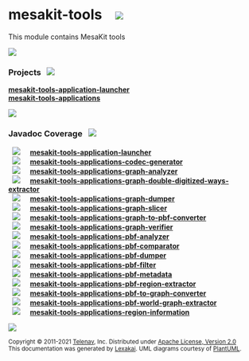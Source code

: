 [//]: # (start-user-text)



[//]: # (end-user-text)

# mesakit-tools &nbsp;&nbsp; <img src="https://www.mesakit.org/images/toolbox-32.png" srcset="https://www.mesakit.org/images/toolbox-32-2x.png 2x"/>

This module contains MesaKit tools

<img src="https://www.kivakit.org/images/horizontal-line-512.png" srcset="https://www.kivakit.org/images/horizontal-line-512-2x.png 2x"/>

[//]: # (start-user-text)



[//]: # (end-user-text)

### Projects <a name = "projects"></a> &nbsp; <img src="https://www.kivakit.org/images/gears-32.png" srcset="https://www.kivakit.org/images/gears-32-2x.png 2x"/>

[**mesakit-tools-application-launcher**](application-launcher/README.md)  
[**mesakit-tools-applications**](applications/README.md)  

<img src="https://www.kivakit.org/images/horizontal-line-128.png" srcset="https://www.kivakit.org/images/horizontal-line-128-2x.png 2x"/>

### Javadoc Coverage <a name = "javadoc-coverage"></a> &nbsp; <img src="https://www.kivakit.org/images/bargraph-32.png" srcset="https://www.kivakit.org/images/bargraph-32-2x.png 2x"/>

&nbsp; <img src="https://www.mesakit.org/images/meter-50-96.png" srcset="https://www.mesakit.org/images/meter-50-96-2x.png 2x"/>
 &nbsp; &nbsp; [**mesakit-tools-application-launcher**](application-launcher/README.md)  
&nbsp; <img src="https://www.mesakit.org/images/meter-30-96.png" srcset="https://www.mesakit.org/images/meter-30-96-2x.png 2x"/>
 &nbsp; &nbsp; [**mesakit-tools-applications-codec-generator**](applications/codec-generator/README.md)  
&nbsp; <img src="https://www.mesakit.org/images/meter-40-96.png" srcset="https://www.mesakit.org/images/meter-40-96-2x.png 2x"/>
 &nbsp; &nbsp; [**mesakit-tools-applications-graph-analyzer**](applications/graph-analyzer/README.md)  
&nbsp; <img src="https://www.mesakit.org/images/meter-80-96.png" srcset="https://www.mesakit.org/images/meter-80-96-2x.png 2x"/>
 &nbsp; &nbsp; [**mesakit-tools-applications-graph-double-digitized-ways-extractor**](applications/graph-double-digitized-ways-extractor/README.md)  
&nbsp; <img src="https://www.mesakit.org/images/meter-90-96.png" srcset="https://www.mesakit.org/images/meter-90-96-2x.png 2x"/>
 &nbsp; &nbsp; [**mesakit-tools-applications-graph-dumper**](applications/graph-dumper/README.md)  
&nbsp; <img src="https://www.mesakit.org/images/meter-30-96.png" srcset="https://www.mesakit.org/images/meter-30-96-2x.png 2x"/>
 &nbsp; &nbsp; [**mesakit-tools-applications-graph-slicer**](applications/graph-slicer/README.md)  
&nbsp; <img src="https://www.mesakit.org/images/meter-90-96.png" srcset="https://www.mesakit.org/images/meter-90-96-2x.png 2x"/>
 &nbsp; &nbsp; [**mesakit-tools-applications-graph-to-pbf-converter**](applications/graph-to-pbf-converter/README.md)  
&nbsp; <img src="https://www.mesakit.org/images/meter-30-96.png" srcset="https://www.mesakit.org/images/meter-30-96-2x.png 2x"/>
 &nbsp; &nbsp; [**mesakit-tools-applications-graph-verifier**](applications/graph-verifier/README.md)  
&nbsp; <img src="https://www.mesakit.org/images/meter-60-96.png" srcset="https://www.mesakit.org/images/meter-60-96-2x.png 2x"/>
 &nbsp; &nbsp; [**mesakit-tools-applications-pbf-analyzer**](applications/pbf-analyzer/README.md)  
&nbsp; <img src="https://www.mesakit.org/images/meter-30-96.png" srcset="https://www.mesakit.org/images/meter-30-96-2x.png 2x"/>
 &nbsp; &nbsp; [**mesakit-tools-applications-pbf-comparator**](applications/pbf-comparator/README.md)  
&nbsp; <img src="https://www.mesakit.org/images/meter-30-96.png" srcset="https://www.mesakit.org/images/meter-30-96-2x.png 2x"/>
 &nbsp; &nbsp; [**mesakit-tools-applications-pbf-dumper**](applications/pbf-dumper/README.md)  
&nbsp; <img src="https://www.mesakit.org/images/meter-80-96.png" srcset="https://www.mesakit.org/images/meter-80-96-2x.png 2x"/>
 &nbsp; &nbsp; [**mesakit-tools-applications-pbf-filter**](applications/pbf-filter/README.md)  
&nbsp; <img src="https://www.mesakit.org/images/meter-40-96.png" srcset="https://www.mesakit.org/images/meter-40-96-2x.png 2x"/>
 &nbsp; &nbsp; [**mesakit-tools-applications-pbf-metadata**](applications/pbf-metadata/README.md)  
&nbsp; <img src="https://www.mesakit.org/images/meter-40-96.png" srcset="https://www.mesakit.org/images/meter-40-96-2x.png 2x"/>
 &nbsp; &nbsp; [**mesakit-tools-applications-pbf-region-extractor**](applications/pbf-region-extractor/README.md)  
&nbsp; <img src="https://www.mesakit.org/images/meter-60-96.png" srcset="https://www.mesakit.org/images/meter-60-96-2x.png 2x"/>
 &nbsp; &nbsp; [**mesakit-tools-applications-pbf-to-graph-converter**](applications/pbf-to-graph-converter/README.md)  
&nbsp; <img src="https://www.mesakit.org/images/meter-40-96.png" srcset="https://www.mesakit.org/images/meter-40-96-2x.png 2x"/>
 &nbsp; &nbsp; [**mesakit-tools-applications-pbf-world-graph-extractor**](applications/pbf-world-graph-extractor/README.md)  
&nbsp; <img src="https://www.mesakit.org/images/meter-40-96.png" srcset="https://www.mesakit.org/images/meter-40-96-2x.png 2x"/>
 &nbsp; &nbsp; [**mesakit-tools-applications-region-information**](applications/region-information/README.md)

[//]: # (start-user-text)



[//]: # (end-user-text)

<img src="https://www.kivakit.org/images/horizontal-line-512.png" srcset="https://www.kivakit.org/images/horizontal-line-512-2x.png 2x"/>

<sub>Copyright &#169; 2011-2021 [Telenav](https://telenav.com), Inc. Distributed under [Apache License, Version 2.0](LICENSE)</sub>  
<sub>This documentation was generated by [Lexakai](https://www.lexakai.org). UML diagrams courtesy of [PlantUML](https://plantuml.com).</sub>
